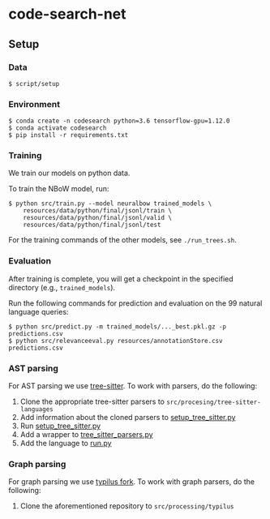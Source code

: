 # code-search-net

## Setup

### Data

`$ script/setup`

### Environment

```
$ conda create -n codesearch python=3.6 tensorflow-gpu=1.12.0
$ conda activate codesearch
$ pip install -r requirements.txt
```

### Training

We train our models on python data. 

To train the NBoW model, run:

```
$ python src/train.py --model neuralbow trained_models \
    resources/data/python/final/jsonl/train \
    resources/data/python/final/jsonl/valid \
    resources/data/python/final/jsonl/test
```

For the training commands of the other models, see `./run_trees.sh`.

### Evaluation

After training is complete, you will get a checkpoint in the specified directory (e.g., `trained_models`).

Run the following commands for prediction and evaluation on the 99 natural language queries:

```
$ python src/predict.py -m trained_models/..._best.pkl.gz -p predictions.csv
$ python src/relevanceeval.py resources/annotationStore.csv predictions.csv
```

### AST parsing

For AST parsing we use [tree-sitter](https://github.com/tree-sitter/tree-sitter).
To work with parsers, do the following:

1. Clone the appropriate tree-sitter parsers to `src/procesing/tree-sitter-languages`
2. Add information about the cloned parsers to [setup_tree_sitter.py](src/processing/setup_tree_sitter.py)
3. Run [setup_tree_sitter.py](src/processing/setup_tree_sitter.py)
4. Add a wrapper to [tree_sitter_parsers.py](src/processing/ast_parsers/tree_sitter_parsers.py)
5. Add the language to [run.py](src/processing/run.py)

### Graph parsing

For graph parsing we use [typilus fork](https://github.com/JetBrains-Research/typilus).
To work with graph parsers, do the following:

1. Clone the aforementioned repository to `src/processing/typilus`


